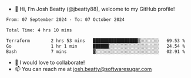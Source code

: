 - 👋 Hi, I’m Josh Beatty (@jbeatty88), welcome to my GitHub profile!

<!--START_SECTION:waka-->

```txt
From: 07 September 2024 - To: 07 October 2024

Total Time: 4 hrs 10 mins

Terraform        2 hrs 53 mins   █████████████████▒░░░░░░░   69.53 %
Go               1 hr 1 min      ██████░░░░░░░░░░░░░░░░░░░   24.54 %
Bash             7 mins          ▓░░░░░░░░░░░░░░░░░░░░░░░░   02.91 %
```

<!--END_SECTION:waka-->

- 💞️ I would love to collaborate!
- 📫 You can reach me at josh.beatty@softwaresugar.com

<!---
jbeatty88/jbeatty88 is a ✨ special ✨ repository because its `README.md` (this file) appears on your GitHub profile.
You can click the Preview link to take a look at your changes.
--->
